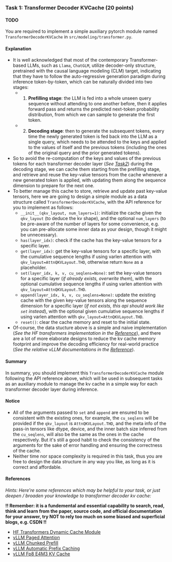 ### Task 1: Transformer Decoder KVCache (20 points)

#### TODO

You are required to implement a simple auxiliary pytorch module named `TransformerDecoderKVCache` in `src/modeling/transformer.py`.


#### Explanation

* It is well acknowledged that most of the contemporary Transformer-based LLMs, such as `Llama`, `ChatGLM`, utilize decoder-only structure, pretrained with the causal language modeling (CLM) target, indicating that they have to follow the auto-regressive generation paradigm during inference token-by-token, which can be naturally divided into two stages:
    * 1. **Prefilling stage**: the LLM is fed into a whole unseen query sequence without attending to one another before, then it applies forward pass and returns the predicted next-token probability distribution, from which we can sample to generate the first token.
    * 2. **Decoding stage**: then to generate the subsequent tokens, every time the newly generated token is fed back into the LLM as a single query, which needs to be attended to the keys and applied to the values of itself and the previous tokens (including the ones of the original query and the prior generated tokens).
* So to avoid the re-computation of the keys and values of the previous tokens for each transformer decoder layer (*See [Task2](./task2.md)*) during the decoding stage, we can cache them starting from the prefilling stage, and retrieve and reuse the key-value tensors from the cache whenever a new generated token is applied, with updating them along the sequence dimension to prepare for the next one.
* To better manage this cache to store, retrieve and update past key-value tensors, here we are going to design a simple module as a data structure called `TransformerDecoderKVCache`, with the API reference for you to implement as follows:
    * `__init__(qkv_layout, num_layers=1)`: initialize the cache given the `qkv_layout` (to deduce the kv shape), and the optional `num_layers` (to be pre-aware of the number of layers for some convenience, e.g. you can pre-allocate some inner data as your design, though it might be unnecessary).
    * `has(layer_idx)`: check if the cache has the key-value tensors for a specific layer.
    * `get(layer_idx)`: get the key-value tensors for a specific layer, with the cumulative sequence lengths if using varlen attention with `qkv_layout=AttnQKVLayout.THD`, otherwise return `None` as a placeholder.
    * `set(layer_idx, k, v, cu_seqlens=None)`: set the key-value tensors for a specific layer (*if already exists, overwrite them*), with the optional cumulative sequence lengths if using varlen attention with `qkv_layout=AttnQKVLayout.THD`.
    * `append(layer_idx, k, v, cu_seqlens=None)`: update the existing cache with the given key-value tensors along the sequence dimension for a specific layer (*if not exists, this api should work like `set` instead*), with the optional given cumulative sequence lengths if using varlen attention with `qkv_layout=AttnQKVLayout.THD`.
    * `reset()`: clear the cache memory and reset to the initial state.
* Of-course, the data stucture above is a simple and naive implementation (*See the HF transformers implementation in the [Reference](#references)*), and there are a lot of more elaborate designs to reduce the kv cache memory footprint and improve the decoding efficiency for real-world practice (*See the relative vLLM documentations in the [Reference](#references)*).

#### Summary

In summary, you should implement this `TransformerDecoderKVCache` module following the API reference above, which will be used in subsequent tasks as an auxiliary module to manage the kv cache in a simple way for each transformer decoder layer during inference.


#### Notice

* All of the arguments passed to `set` and `append` are ensured to be consistent with the existing ones, for example, the `cu_seqlens` will be provided if the `qkv_layout` is `AttnQKVLayout.THD`, and the meta info of the pass-in tensors like dtype, device, and the inner batch size inferred from the `cu_seqlens`, will also be the same as the ones in the cache respectively. But it's still a good habit to check the consistency of the arguments for the sake of error handling and ensuring the correctness of the cache.
* Neither time nor space complexity is required in this task, thus you are free to design the data structure in any way you like, as long as it is correct and affordable.


#### References

*Hints: Here're some references which may be helpful to your task, or just deepen / broaden your knowledge to transformer decoder kv cache:*

**!! Remember: it is a fundemental and essential capability to search, read, think and learn from the paper, source code, and official documentation for your answer, try NOT to rely too much on some biased and superficial blogs, e.g. CSDN !!**


* [HF Transformers Dynamic Cache Module](https://github.com/huggingface/transformers/blob/main/src/transformers/cache_utils.py#L351)
* [vLLM Paged Attention](https://docs.vllm.ai/en/latest/design/kernel/paged_attention.html)
* [vLLM Chunked Prefill](https://docs.vllm.ai/en/latest/models/performance.html)
* [vLLM Automatic Prefix Caching](https://docs.vllm.ai/en/latest/automatic_prefix_caching/apc.html)
* [vLLM Fp8 E4M3 KV Cache](https://docs.vllm.ai/en/latest/quantization/fp8_e4m3_kvcache.html)